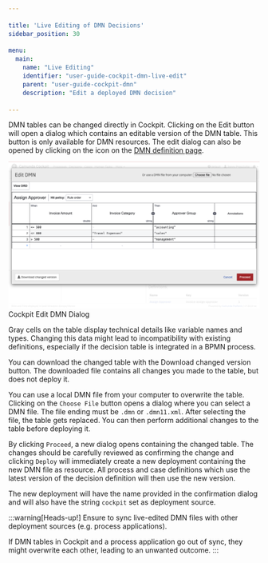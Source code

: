 ```yaml
---

title: 'Live Editing of DMN Decisions'
sidebar_position: 30

menu:
  main:
    name: "Live Editing"
    identifier: "user-guide-cockpit-dmn-live-edit"
    parent: "user-guide-cockpit-dmn"
    description: "Edit a deployed DMN decision"

---
```


DMN tables can be changed directly in Cockpit. Clicking on the Edit button will open a dialog which contains an editable version of the DMN table. This button is only available for DMN resources. The edit dialog can also be opened by clicking on the icon on the [DMN definition page](../webapps/cockpit/dmn/decision-definition-view.md).

![Example img](./../img/cockpit-edit-dmn-dialog.png)Cockpit Edit DMN Dialog

Gray cells on the table display technical details like variable names and types. Changing this data might lead to incompatibility with existing definitions, especially if the decision table is integrated in a BPMN process.

You can download the changed table with the Download changed version button. The downloaded file contains all changes you made to the table, but does not deploy it.

You can use a local DMN file from your computer to overwrite the table. Clicking on the `Choose File` button opens a dialog where you can select a DMN file. The file ending must be `.dmn` or `.dmn11.xml`. After selecting the file, the table gets replaced. You can then perform additional changes to the table before deploying it.

By clicking `Proceed`, a new dialog opens containing the changed table. The changes should be carefully reviewed as confirming the change and clicking `Deploy` will immediately create a new deployment containing the new DMN file as resource. All process and case definitions which use the latest version of the decision definition will then use the new version.

The new deployment will have the name provided in the confirmation dialog and will also have the string `cockpit` set as deployment source.

:::warning[Heads-up!]
Ensure to sync live-edited DMN files with other deployment sources (e.g. process applications).

If DMN tables in Cockpit and a process application go out of sync, they might overwrite each other, leading to an unwanted outcome.
:::

